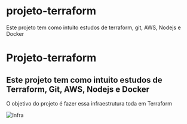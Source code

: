 # projeto-terraform
Este projeto tem como intuito estudos de terraform, git, AWS, Nodejs e Docker
# Projeto-terraform


## Este projeto tem como intuito estudos de Terraform, Git, AWS, Nodejs e Docker

O objetivo do projeto é fazer essa infraestrutura toda em Terraform

![Infra](https://user-images.githubusercontent.com/83287307/185709352-7262acec-78e9-4563-a1e0-e11fb6e0780b.png)